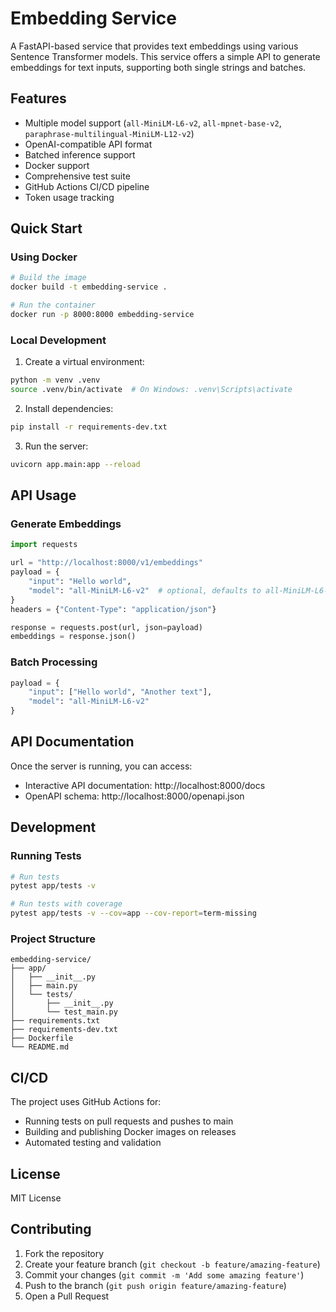 # Embedding Service

A FastAPI-based service that provides text embeddings using various Sentence Transformer models. This service offers a simple API to generate embeddings for text inputs, supporting both single strings and batches.

## Features

- Multiple model support (`all-MiniLM-L6-v2`, `all-mpnet-base-v2`, `paraphrase-multilingual-MiniLM-L12-v2`)
- OpenAI-compatible API format
- Batched inference support
- Docker support
- Comprehensive test suite
- GitHub Actions CI/CD pipeline
- Token usage tracking

## Quick Start

### Using Docker

```bash
# Build the image
docker build -t embedding-service .

# Run the container
docker run -p 8000:8000 embedding-service
```

### Local Development

1. Create a virtual environment:
```bash
python -m venv .venv
source .venv/bin/activate  # On Windows: .venv\Scripts\activate
```

2. Install dependencies:
```bash
pip install -r requirements-dev.txt
```

3. Run the server:
```bash
uvicorn app.main:app --reload
```

## API Usage

### Generate Embeddings

```python
import requests

url = "http://localhost:8000/v1/embeddings"
payload = {
    "input": "Hello world",
    "model": "all-MiniLM-L6-v2"  # optional, defaults to all-MiniLM-L6-v2
}
headers = {"Content-Type": "application/json"}

response = requests.post(url, json=payload)
embeddings = response.json()
```

### Batch Processing

```python
payload = {
    "input": ["Hello world", "Another text"],
    "model": "all-MiniLM-L6-v2"
}
```

## API Documentation

Once the server is running, you can access:
- Interactive API documentation: http://localhost:8000/docs
- OpenAPI schema: http://localhost:8000/openapi.json

## Development

### Running Tests

```bash
# Run tests
pytest app/tests -v

# Run tests with coverage
pytest app/tests -v --cov=app --cov-report=term-missing
```

### Project Structure

```
embedding-service/
├── app/
│   ├── __init__.py
│   ├── main.py
│   └── tests/
│       ├── __init__.py
│       └── test_main.py
├── requirements.txt
├── requirements-dev.txt
├── Dockerfile
└── README.md
```

## CI/CD

The project uses GitHub Actions for:
- Running tests on pull requests and pushes to main
- Building and publishing Docker images on releases
- Automated testing and validation

## License

MIT License

## Contributing

1. Fork the repository
2. Create your feature branch (`git checkout -b feature/amazing-feature`)
3. Commit your changes (`git commit -m 'Add some amazing feature'`)
4. Push to the branch (`git push origin feature/amazing-feature`)
5. Open a Pull Request